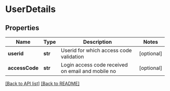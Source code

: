 # UserDetails

## Properties
Name | Type | Description | Notes
------------ | ------------- | ------------- | -------------
**userid** | **str** | Userid for which  access code validation | [optional] 
**accessCode** | **str** | Login access code received on email and mobile no | [optional] 

[[Back to API list]](../README.md#documentation-for-api-endpoints) [[Back to README]](../README.md)


